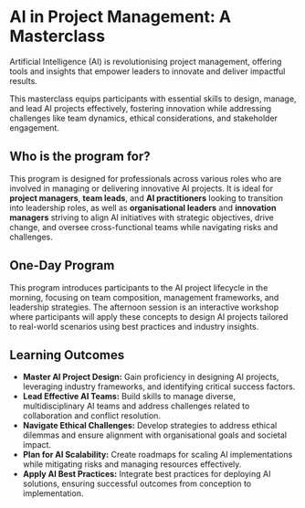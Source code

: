 # AI in Project Management: A Masterclass

Artificial Intelligence (AI) is revolutionising project management, offering tools and insights that empower leaders to innovate and deliver impactful results.

This masterclass equips participants with essential skills to design, manage, and lead AI projects effectively, fostering innovation while addressing challenges like team dynamics, ethical considerations, and stakeholder engagement.


## Who is the program for?

This program is designed for professionals across various roles who are involved in managing or delivering innovative AI projects. It is ideal for **project managers**, **team leads**, and **AI practitioners** looking to transition into leadership roles, as well as **organisational leaders** and **innovation managers** striving to align AI initiatives with strategic objectives, drive change, and oversee cross-functional teams while navigating risks and challenges.


## One-Day Program

This program introduces participants to the AI project lifecycle in the morning, focusing on team composition, management frameworks, and leadership strategies. The afternoon session is an interactive workshop where participants will apply these concepts to design AI projects tailored to real-world scenarios using best practices and industry insights.


## Learning Outcomes

* **Master AI Project Design:** Gain proficiency in designing AI projects, leveraging industry frameworks, and identifying critical success factors.
* **Lead Effective AI Teams:** Build skills to manage diverse, multidisciplinary AI teams and address challenges related to collaboration and conflict resolution.
* **Navigate Ethical Challenges:** Develop strategies to address ethical dilemmas and ensure alignment with organisational goals and societal impact.
* **Plan for AI Scalability:** Create roadmaps for scaling AI implementations while mitigating risks and managing resources effectively.
* **Apply AI Best Practices:** Integrate best practices for deploying AI solutions, ensuring successful outcomes from conception to implementation.
